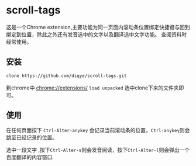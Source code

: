 # scroll-tags
这是一个Chrome extension,主要功能为同一页面内滚动条位置绑定快捷键与回到绑定到位置，除此之外还有发音选中的文字以及翻译选中文字功能。 查阅资料时经常使用。

## 安装

```bash
clone https://github.com/diqye/scroll-tags.git
```
到chrome中 [chrome://extensions/]()
`load unpacked` 选中clone下来的文件夹即可。

## 使用

在任何页面按下 `Ctrl-Alter-anykey` 会记录当前滚动条的位置，`Ctrl-anykey`则会跳至已经记录的位置。

选中一段文字 ,按下`Ctrl-Alter-s`则会发音阅读，按下`Ctrl-Alter-l`则会弹出一个百度翻译的内容窗口.